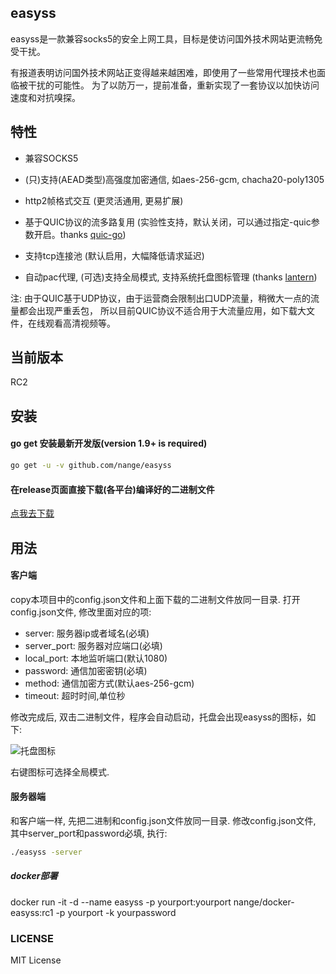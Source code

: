 ## easyss

easyss是一款兼容socks5的安全上网工具，目标是使访问国外技术网站更流畅免受干扰。

有报道表明访问国外技术网站正变得越来越困难，即使用了一些常用代理技术也面临被干扰的可能性。 
为了以防万一，提前准备，重新实现了一套协议以加快访问速度和对抗嗅探。

## 特性

* 兼容SOCKS5

* (只)支持(AEAD类型)高强度加密通信, 如aes-256-gcm, chacha20-poly1305

* http2帧格式交互 (更灵活通用, 更易扩展)

* 基于QUIC协议的流多路复用 (实验性支持，默认关闭，可以通过指定-quic参数开启。thanks [quic-go](https://github.com/lucas-clemente/quic-go))

* 支持tcp连接池 (默认启用，大幅降低请求延迟)

* 自动pac代理, (可选)支持全局模式, 支持系统托盘图标管理 (thanks [lantern](https://github.com/getlantern))


注: 由于QUIC基于UDP协议，由于运营商会限制出口UDP流量，稍微大一点的流量都会出现严重丢包，
所以目前QUIC协议不适合用于大流量应用，如下载大文件，在线观看高清视频等。 

## 当前版本

RC2


## 安装

#### go get 安装最新开发版(version 1.9+ is required)

```sh
go get -u -v github.com/nange/easyss
```

#### 在release页面直接下载(各平台)编译好的二进制文件

[点我去下载](https://github.com/nange/easyss/releases)


## 用法

#### 客户端

copy本项目中的config.json文件和上面下载的二进制文件放同一目录.
打开config.json文件, 修改里面对应的项:
* server: 服务器ip或者域名(必填)
* server_port: 服务器对应端口(必填)
* local_port: 本地监听端口(默认1080)
* password: 通信加密密钥(必填)
* method: 通信加密方式(默认aes-256-gcm)
* timeout: 超时时间,单位秒

修改完成后, 双击二进制文件，程序会自动启动，托盘会出现easyss的图标，如下:

![托盘图标](https://raw.githubusercontent.com/nange/easyss/master/img/tray.png)

右键图标可选择全局模式. 


#### 服务器端

和客户端一样, 先把二进制和config.json文件放同一目录. 
修改config.json文件, 其中server_port和password必填, 执行:
```sh
./easyss -server 
```

##### docker部署

docker run -it -d --name easyss -p yourport:yourport nange/docker-easyss:rc1 -p yourport -k yourpassword


### LICENSE

MIT License


